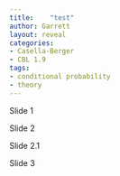 ```yaml
---
title:    "test"
author: Garrett
layout: reveal
categories:
- Casella-Berger
- CBL 1.9
tags:
- conditional probability
- theory
---
```



<body class="jp-Notebook" data-jp-theme-light="true" data-jp-theme-name="JupyterLab Light">

<div class="reveal">
<div class="slides"><section><section>
<div class="jp-Cell-inputWrapper"><div class="jp-InputPrompt jp-InputArea-prompt">
</div><div class="jp-RenderedHTMLCommon jp-RenderedMarkdown jp-MarkdownOutput " data-mime-type="text/markdown">
<p>Slide 1</p>

</div>
</div></section></section><section><section>
<div class="jp-Cell-inputWrapper"><div class="jp-InputPrompt jp-InputArea-prompt">
</div><div class="jp-RenderedHTMLCommon jp-RenderedMarkdown jp-MarkdownOutput " data-mime-type="text/markdown">
<p>Slide 2</p>

</div>
</div></section><section>
<div class="jp-Cell-inputWrapper"><div class="jp-InputPrompt jp-InputArea-prompt">
</div><div class="jp-RenderedHTMLCommon jp-RenderedMarkdown jp-MarkdownOutput " data-mime-type="text/markdown">
<p>Slide 2.1</p>

</div>
</div></section></section><section><section>
<div class="jp-Cell-inputWrapper"><div class="jp-InputPrompt jp-InputArea-prompt">
</div><div class="jp-RenderedHTMLCommon jp-RenderedMarkdown jp-MarkdownOutput " data-mime-type="text/markdown">
<p>Slide 3</p>

</div>
</div></section></section>
</div>
</div>
</body>

